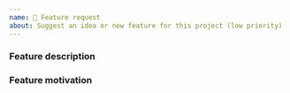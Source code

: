 ```yaml
---
name: 💫 Feature request
about: Suggest an idea or new feature for this project (low priority)
---
```


<!-- Please search existing issues to avoid creating duplicates, remember before the title text add tag: [Feature request] -->

### Feature description

<!-- Describe below this line the feature you'd like -->

### Feature motivation

<!-- Why do you want this? Write motivation below this line -->

<!--
PAID SUPPORT :
If you need paid support with hight priority donate correct tier on:
- https://github.com/sponsors/Eddie-Cooro
- https://www.patreon.com/join/Eddie-Cooro

Please send me an email (support@Eddie-Cooro.io) before donation, i try provide correct price quotation for your bug or new feature.
-->
